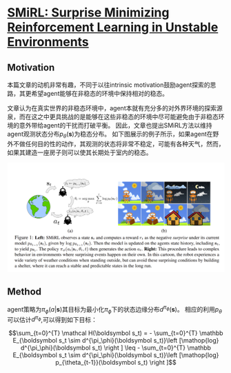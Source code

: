 # [SMiRL: Surprise Minimizing Reinforcement Learning in Unstable Environments](https://openreview.net/pdf?id=cPZOyoDloxl)

## Motivation
本篇文章的动机非常有趣，不同于以往intrinsic motivation鼓励agent探索的思路，其更希望agent能够在非稳态的环境中保持相对的稳态。

文章认为在真实世界的非稳态环境中，agent本就有充分多的对外界环境的探索源泉，而在这之中更具挑战的是能够在这些非稳态的环境中尽可能避免由于非稳态环境的意外带给agent的干扰而打破平衡。
因此，文章也提出SMiRL方法以维持agent观测状态分布$p_\theta(\boldsymbol s)$为稳态分布。
如下图展示的例子所示，如果agent在野外不做任何目的性的动作，其观测的状态将非常不稳定，可能有各种天气，然而，如果其建造一座房子则可以使其长期处于室内的稳态。

![](fig/SMiRL/motivation.jpg)

## Method
agent策略为$\pi_\phi\left ( a | \boldsymbol s \right )$其目标为最小化$\pi_\phi$下的状态边缘分布$d^{\pi_\phi}(\boldsymbol s)$。
相应的利用$p_\theta$可以估计$d^{\pi_\phi}$,可以得到如下目标：

$$\sum_{t=0}^{T} \mathcal H(\boldsymbol s_t) = - \sum_{t=0}^{T} \mathbb E_{\boldsymbol s_t \sim d^{\pi_\phi}(\boldsymbol s_t)}\left [\mathop{log} d^{\pi_\phi}(\boldsymbol s_t) \right ] \leq - \sum_{t=0}^{T} \mathbb E_{\boldsymbol s_t \sim d^{\pi_\phi}(\boldsymbol s_t)}\left [\mathop{log} p_{\theta_{t-1}}(\boldsymbol s_t) \right ]$$